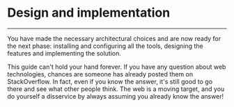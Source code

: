 # Design and implementation
---

You have made the necessary architectural choices and are now ready for the next phase: installing and configuring all the tools, designing the features and implementing the solution. 

This guide can't hold your hand forever. If you have any question about web technologies, chances are someone has already posted them on StackOverflow. In fact, even if you know the answer, it's still good to go there and see what other people think. The web is a moving target, and you do yourself a disservice by always assuming you already know the answer!
